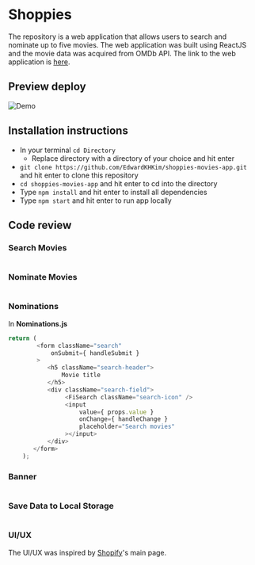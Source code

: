 # Shoppies 

The repository is a web application that allows users to search and nominate up to five movies. The web application was built using ReactJS and the movie data was acquired from OMDb API. The link to the web application is [here](https://shoppies-movies-app.netlify.app/). 

## Preview deploy 
![Demo](demo-full.gif)

## Installation instructions 
- In your terminal ```cd Directory``` 
  - Replace directory with a directory of your choice and hit enter
- ```git clone https://github.com/EdwardKHKim/shoppies-movies-app.git``` and hit enter to clone this repository
- ```cd shoppies-movies-app``` and hit enter to cd into the directory
- Type ```npm install``` and hit enter to install all dependencies 
- Type ```npm start``` and hit enter to run app locally

## Code review 
### Search Movies 
```js

```
### Nominate Movies 
```js

```
### Nominations 
In **Nominations.js**
```js
return (
        <form className="search" 
            onSubmit={ handleSubmit }
        >
           <h5 className="search-header">
               Movie title
           </h5>
           <div className="search-field">
                <FiSearch className="search-icon" />
                <input 
                    value={ props.value }
                    onChange={ handleChange }
                    placeholder="Search movies"
                ></input>
           </div>
       </form> 
    ); 
```
### Banner 
```js

```
### Save Data to Local Storage 
```js

```
### UI/UX 
The UI/UX was inspired by [Shopify](https://www.shopify.com/)'s main page. 
